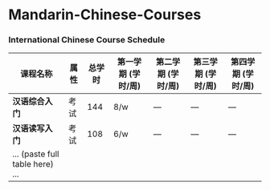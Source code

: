 # Mandarin-Chinese-Courses
### **International Chinese Course Schedule**

| 课程名称           | 属性   | 总学时 | 第一学期 (学时/周) | 第二学期 (学时/周) | 第三学期 (学时/周) | 第四学期 (学时/周) |
|--------------------|--------|--------|---------------------|---------------------|---------------------|---------------------|
| **汉语综合入门**   | 考试   | 144    | 8/w                 | —                   | —                   | —                   |
| **汉语读写入门**   | 考试   | 108    | 6/w                 | —                   | —                   | —                   |
| ... (paste full table here) ...
